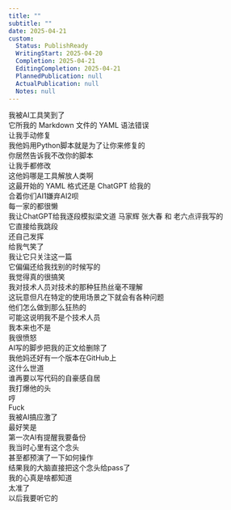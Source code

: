 ```yaml
---      
title: ""      
subtitle: ""      
date: 2025-04-21      
custom:      
  Status: PublishReady      
  WritingStart: 2025-04-20      
  Completion: 2025-04-21      
  EditingCompletion: 2025-04-21      
  PlannedPublication: null      
  ActualPublication: null      
  Notes: null      
---            
```

我被AI工具笑到了        
它所我的 Markdown 文件的 YAML 语法错误        
让我手动修复            
我他妈用Python脚本就是为了让你来修复的        
你居然告诉我不改你的脚本        
让我手都修改        
这他妈哪是工具解放人类啊            
这最开始的 YAML 格式还是 ChatGPT 给我的        
合着你们AI1嫌弃AI2呗        
每一家的都很懒            
我让ChatGPT给我逐段模拟梁文道 马家辉 张大春 和 老六点评我写的        
它直接给我跳段        
还自己发挥        
给我气笑了        
我让它只关注这一篇        
它偏偏还给我找别的时候写的        
我觉得真的很搞笑            
我对技术人员对技术的那种狂热丝毫不理解        
这玩意但凡在特定的使用场景之下就会有各种问题        
他们怎么做到那么狂热的        
可能这说明我不是个技术人员        
我本来也不是            
我很愤怒        
AI写的脚步把我的正文给删除了        
我他妈还好有一个版本在GitHub上        
这什么世道        
谁再要以写代码的自豪感自居        
我打爆他的头        
哼            
Fuck        
我被AI搞应激了            
最好笑是        
第一次AI有提醒我要备份        
我当时心里有这个念头        
甚至都预演了一下如何操作        
结果我的大脑直接把这个念头给pass了        
我的心真是啥都知道        
太准了        
以后我要听它的            
      